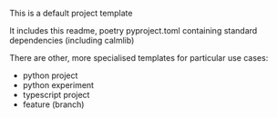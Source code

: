 This is a default project template

It includes this readme, poetry pyproject.toml containing standard dependencies (including calmlib)

There are other, more specialised templates for particular use cases:

- python project
- python experiment
- typescript project
- feature (branch)
